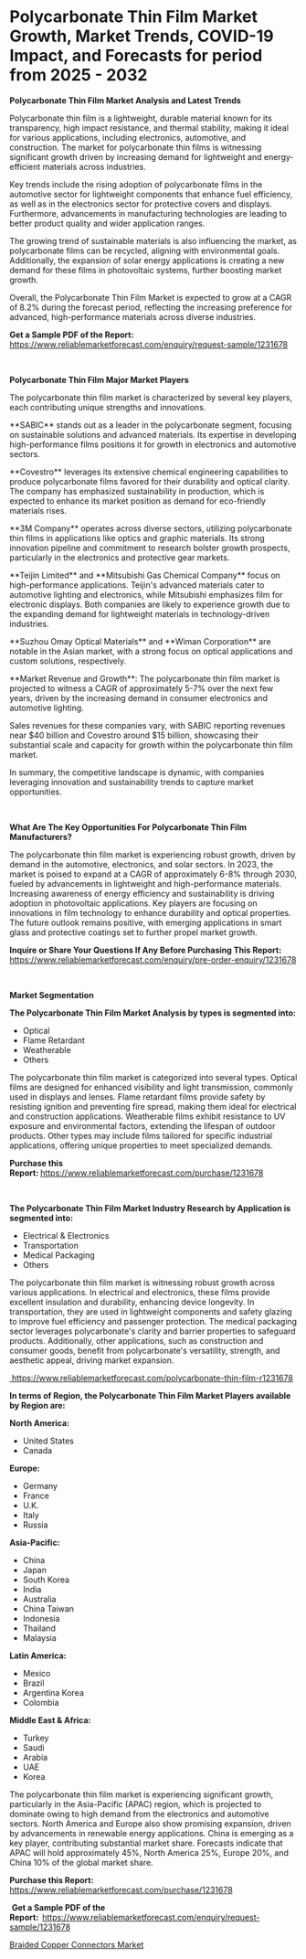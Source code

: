 <p><h1>Polycarbonate Thin Film Market Growth, Market Trends, COVID-19 Impact, and Forecasts for period from 2025 - 2032</h1></p><p><strong>Polycarbonate Thin Film Market Analysis and Latest Trends</strong></p>
<p><p>Polycarbonate thin film is a lightweight, durable material known for its transparency, high impact resistance, and thermal stability, making it ideal for various applications, including electronics, automotive, and construction. The market for polycarbonate thin films is witnessing significant growth driven by increasing demand for lightweight and energy-efficient materials across industries. </p><p>Key trends include the rising adoption of polycarbonate films in the automotive sector for lightweight components that enhance fuel efficiency, as well as in the electronics sector for protective covers and displays. Furthermore, advancements in manufacturing technologies are leading to better product quality and wider application ranges. </p><p>The growing trend of sustainable materials is also influencing the market, as polycarbonate films can be recycled, aligning with environmental goals. Additionally, the expansion of solar energy applications is creating a new demand for these films in photovoltaic systems, further boosting market growth.</p><p>Overall, the Polycarbonate Thin Film Market is expected to grow at a CAGR of 8.2% during the forecast period, reflecting the increasing preference for advanced, high-performance materials across diverse industries.</p></p>
<p><strong>Get a Sample PDF of the Report:&nbsp;</strong> <a href="https://www.reliablemarketforecast.com/enquiry/request-sample/1231678?utm_campaign=2993&utm_medium=2&utm_source=Github&utm_content=ia&utm_term=02042025&utm_id=polycarbonate-thin-film">https://www.reliablemarketforecast.com/enquiry/request-sample/1231678</a></p>
<p>&nbsp;</p>
<p><strong>Polycarbonate Thin Film Major Market Players</strong></p>
<p><p>The polycarbonate thin film market is characterized by several key players, each contributing unique strengths and innovations. </p><p>**SABIC** stands out as a leader in the polycarbonate segment, focusing on sustainable solutions and advanced materials. Its expertise in developing high-performance films positions it for growth in electronics and automotive sectors. </p><p>**Covestro** leverages its extensive chemical engineering capabilities to produce polycarbonate films favored for their durability and optical clarity. The company has emphasized sustainability in production, which is expected to enhance its market position as demand for eco-friendly materials rises.</p><p>**3M Company** operates across diverse sectors, utilizing polycarbonate thin films in applications like optics and graphic materials. Its strong innovation pipeline and commitment to research bolster growth prospects, particularly in the electronics and protective gear markets.</p><p>**Teijin Limited** and **Mitsubishi Gas Chemical Company** focus on high-performance applications. Teijin's advanced materials cater to automotive lighting and electronics, while Mitsubishi emphasizes film for electronic displays. Both companies are likely to experience growth due to the expanding demand for lightweight materials in technology-driven industries.</p><p>**Suzhou Omay Optical Materials** and **Wiman Corporation** are notable in the Asian market, with a strong focus on optical applications and custom solutions, respectively. </p><p>**Market Revenue and Growth**: The polycarbonate thin film market is projected to witness a CAGR of approximately 5-7% over the next few years, driven by the increasing demand in consumer electronics and automotive lighting. </p><p>Sales revenues for these companies vary, with SABIC reporting revenues near $40 billion and Covestro around $15 billion, showcasing their substantial scale and capacity for growth within the polycarbonate thin film market. </p><p>In summary, the competitive landscape is dynamic, with companies leveraging innovation and sustainability trends to capture market opportunities.</p></p>
<p>&nbsp;</p>
<p><strong>What Are The Key Opportunities For Polycarbonate Thin Film Manufacturers?</strong></p>
<p><p>The polycarbonate thin film market is experiencing robust growth, driven by demand in the automotive, electronics, and solar sectors. In 2023, the market is poised to expand at a CAGR of approximately 6-8% through 2030, fueled by advancements in lightweight and high-performance materials. Increasing awareness of energy efficiency and sustainability is driving adoption in photovoltaic applications. Key players are focusing on innovations in film technology to enhance durability and optical properties. The future outlook remains positive, with emerging applications in smart glass and protective coatings set to further propel market growth.</p></p>
<p><strong>Inquire or Share Your Questions If Any Before Purchasing This Report:</strong> <a href="https://www.reliablemarketforecast.com/enquiry/pre-order-enquiry/1231678?utm_campaign=2993&utm_medium=2&utm_source=Github&utm_content=ia&utm_term=02042025&utm_id=polycarbonate-thin-film">https://www.reliablemarketforecast.com/enquiry/pre-order-enquiry/1231678</a></p>
<p>&nbsp;</p>
<p><strong>Market Segmentation</strong></p>
<p><strong>The Polycarbonate Thin Film Market Analysis by types is segmented into:</strong></p>
<p><ul><li>Optical</li><li>Flame Retardant</li><li>Weatherable</li><li>Others</li></ul></p>
<p><p>The polycarbonate thin film market is categorized into several types. Optical films are designed for enhanced visibility and light transmission, commonly used in displays and lenses. Flame retardant films provide safety by resisting ignition and preventing fire spread, making them ideal for electrical and construction applications. Weatherable films exhibit resistance to UV exposure and environmental factors, extending the lifespan of outdoor products. Other types may include films tailored for specific industrial applications, offering unique properties to meet specialized demands.</p></p>
<p><strong>Purchase this Report:&nbsp;</strong><a href="https://www.reliablemarketforecast.com/purchase/1231678?utm_campaign=2993&utm_medium=2&utm_source=Github&utm_content=ia&utm_term=02042025&utm_id=polycarbonate-thin-film">https://www.reliablemarketforecast.com/purchase/1231678</a></p>
<p>&nbsp;</p>
<p><strong>The Polycarbonate Thin Film Market Industry Research by Application is segmented into:</strong></p>
<p><ul><li>Electrical & Electronics</li><li>Transportation</li><li>Medical Packaging</li><li>Others</li></ul></p>
<p><p>The polycarbonate thin film market is witnessing robust growth across various applications. In electrical and electronics, these films provide excellent insulation and durability, enhancing device longevity. In transportation, they are used in lightweight components and safety glazing to improve fuel efficiency and passenger protection. The medical packaging sector leverages polycarbonate's clarity and barrier properties to safeguard products. Additionally, other applications, such as construction and consumer goods, benefit from polycarbonate's versatility, strength, and aesthetic appeal, driving market expansion.</p></p>
<p><a href="https://www.reliablemarketforecast.com/polycarbonate-thin-film-r1231678?utm_campaign=2993&utm_medium=2&utm_source=Github&utm_content=ia&utm_term=02042025&utm_id=polycarbonate-thin-film">&nbsp;https://www.reliablemarketforecast.com/polycarbonate-thin-film-r1231678</a></p>
<p><strong>In terms of Region, the Polycarbonate Thin Film Market Players available by Region are:</strong></p>
<p>
    <p> <strong> North America: </strong>
        <ul>
            <li>United States</li>
            <li>Canada</li>
        </ul>
        </p> 
    <p> <strong> Europe: </strong>
        <ul>
            <li>Germany</li>
            <li>France</li>
            <li>U.K.</li>
            <li>Italy</li>
            <li>Russia</li>
        </ul>
        </p> 
    <p> <strong> Asia-Pacific: </strong>
        <ul>
            <li>China</li>
            <li>Japan</li>
            <li>South Korea</li>
            <li>India</li>
            <li>Australia</li>
            <li>China Taiwan</li>
            <li>Indonesia</li>
            <li>Thailand</li>
            <li>Malaysia</li>
        </ul>
        </p> 
    <p> <strong> Latin America: </strong>
        <ul>
            <li>Mexico</li>
            <li>Brazil</li>
            <li>Argentina Korea</li>
            <li>Colombia</li>
        </ul>
        </p> 
    <p> <strong> Middle East & Africa: </strong>
        <ul>
            <li>Turkey</li>
            <li>Saudi</li>
            <li>Arabia</li>
            <li>UAE</li>
            <li>Korea</li>
        </ul>
    </p>
    </p>
<p><p>The polycarbonate thin film market is experiencing significant growth, particularly in the Asia-Pacific (APAC) region, which is projected to dominate owing to high demand from the electronics and automotive sectors. North America and Europe also show promising expansion, driven by advancements in renewable energy applications. China is emerging as a key player, contributing substantial market share. Forecasts indicate that APAC will hold approximately 45%, North America 25%, Europe 20%, and China 10% of the global market share.</p></p>
<p><strong>Purchase this Report: </strong><a href="https://www.reliablemarketforecast.com/purchase/1231678?utm_campaign=2993&utm_medium=2&utm_source=Github&utm_content=ia&utm_term=02042025&utm_id=polycarbonate-thin-film">https://www.reliablemarketforecast.com/purchase/1231678</a></p>
<p>&nbsp;<strong>Get a Sample PDF of the Report:&nbsp;&nbsp;</strong><a href="https://www.reliablemarketforecast.com/enquiry/request-sample/1231678?utm_campaign=2993&utm_medium=2&utm_source=Github&utm_content=ia&utm_term=02042025&utm_id=polycarbonate-thin-film">https://www.reliablemarketforecast.com/enquiry/request-sample/1231678</a></p>
<p><strong></strong></p>
<p><p><a href="https://github.com/xalatieusope/Market-Research-Report-List-1/blob/main/braided-copper-connectors-market.md?utm_campaign=2993&utm_medium=2&utm_source=Github&utm_content=ia&utm_term=02042025&utm_id=polycarbonate-thin-film">Braided Copper Connectors Market</a></p></p>
